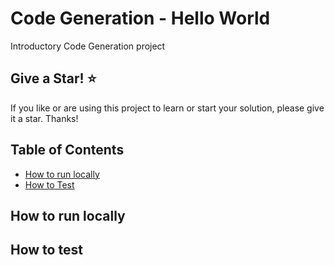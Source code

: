 # Code Generation - Hello World
Introductory Code Generation project 

## Give a Star! :star:

If you like or are using this project to learn or start your solution, please give it a star. Thanks!

## Table of Contents
- [How to run locally](#usage)
- [How to Test](#roadmap)
  
## How to run locally


## How to test
